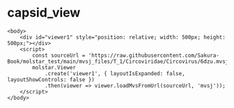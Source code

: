 # capsid_view

<!DOCTYPE html>
<html lang="en">
    <head>
        <!-- Replace "latest" by the specific version you want to use, e.g. "4.0.0" -->
        <script src="https://cdn.jsdelivr.net/npm/molstar@latest/build/viewer/molstar.js"></script>
        <!-- Replace "latest" by the specific version you want to use, e.g. "4.0.0" -->
        <link rel="stylesheet" type="text/css" href="https://cdn.jsdelivr.net/npm/molstar@latest/build/viewer/molstar.css" />
    </head>

    <body>
        <div id="viewer1" style="position: relative; width: 500px; height: 500px;"></div>
        <script>
            const sourceUrl = 'https://raw.githubusercontent.com/Sakura-Book/molstar_test/main/mvsj_files/T_1/Circoviridae/Circovirus/6dzu.mvsj';
            molstar.Viewer
                .create('viewer1', { layoutIsExpanded: false, layoutShowControls: false })
                .then(viewer => viewer.loadMvsFromUrl(sourceUrl, 'mvsj'));
        </script>
    </body>
</html>